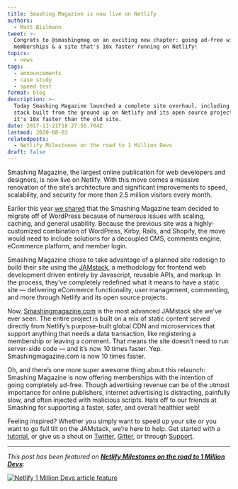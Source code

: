 ```yaml
---
title: Smashing Magazine is now live on Netlify
authors:
  - Matt Biilmann
tweet: >-
  Congrats to @smashingmag on an exciting new chapter: going ad-free with
  memberships & a site that's 10x faster running on Netlify!
topics:
  - news
tags:
  - announcements
  - case study
  - speed test
format: blog
description: >-
  Today Smashing Magazine launched a complete site overhaul, including a tech
  stack built from the ground up on Netlify and its open source projects. And
  it's 10x faster than the old site.
date: 2017-11-21T18:27:55.704Z
lastmod: 2020-08-03
relatedposts:
  - Netlify Milestones on the road to 1 Million Devs
draft: false
---
```

Smashing Magazine, the largest online publication for web developers and designers, is now live on Netlify. With this move comes a massive renovation of the site’s architecture and significant improvements to speed, scalability, and security for more than 2.5 million visitors every month.

Earlier this year [we shared](https://www.netlify.com/blog/2017/03/16/smashing-magazine-just-got-10x-faster/) that the Smashing Magazine team decided to migrate off of WordPress because of numerous issues with scaling, caching, and general usability. Because the previous site was a highly-customized combination of WordPress, Kirby, Rails, and Shopify, the move would need to include solutions for a decoupled CMS, comments engine, eCommerce platform, and member login.

Smashing Magazine chose to take advantage of a planned site redesign to build their site using the [JAMstack](https://jamstack.org/), a methodology for frontend web development driven entirely by Javascript, reusable APIs, and markup. In the process, they’ve completely redefined what it means to have a static site — delivering eCommerce functionality, user management, commenting, and more through Netlify and its open source projects.

Now, [Smashingmagazine.com](https://www.smashingmagazine.com/) is the most advanced JAMstack site we’ve ever seen. The entire project is built on a mix of static content served directly from Netlify’s purpose-built global CDN and microservices that support anything that needs a data transaction, like registering a membership or leaving a comment. That means the site doesn’t need to run server-side code — and it’s now 10 times faster. Yep. Smashingmagazine.com is now 10 times faster.

Oh, and there’s one more super awesome thing about this relaunch: Smashing Magazine is now offering memberships with the intention of going completely ad-free. Though advertising revenue can be of the utmost importance for online publishers, internet advertising is distracting, painfully slow, and often injected with malicious scripts. Hats off to our friends at Smashing for supporting a faster, safer, and overall healthier web!

Feeling inspired? Whether you simply want to speed up your site or you want to go full tilt on the JAMstack, we’re here to help. Get started with a [tutorial](https://www.netlify.com/tags/tutorial/), or give us a shout on [Twitter](https://twitter.com/Netlify), [Gitter](https://gitter.im/netlify/community), or through [Support](https://www.netlify.com/support/).

---

_This post has been featured on **[Netlify Milestones on the road to 1 Million Devs](https://www.netlify.com/blog/2020/08/03/netlify-milestones-on-the-road-to-1-million-devs/#smashing-magazine-migrates-from-wordpress-to-jamstack-netlify)**_:

[![Netlify 1 Million Devs article feature](/img/blog/featured-on-1-million-devs-banner.png)](https://www.netlify.com/blog/2020/08/03/netlify-milestones-on-the-road-to-1-million-devs/#smashing-magazine-migrates-from-wordpress-to-jamstack-netlify)
